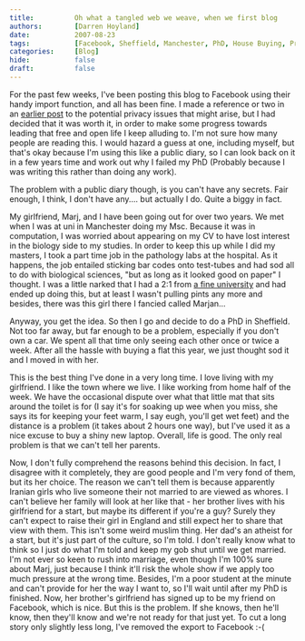 ```yaml
---
title:          Oh what a tangled web we weave, when we first blog
authors:        [Darren Hoyland]
date:           2007-08-23
tags:           [Facebook, Sheffield, Manchester, PhD, House Buying, Privacy, Marjan, Blogging, Grown-Up Stuff, General Mutterings, Blog, Personal]
categories:     [Blog]
hide:           false
draft:          false
---
```



For the past few weeks, I've been posting this blog to Facebook using their handy import function, and all has been fine. I made a reference or two in an [earlier post](privacy.html) to the potential privacy issues that might arise, but I had decided that it was worth it, in order to make some progress towards leading that free and open life I keep alluding to. I'm not sure how many people are reading this. I would hazard a guess at one, including myself, but that's okay because I'm using this like a public diary, so I can look back on it in a few years time and work out why I failed my PhD (Probably because I was writing this rather than doing any work).

The problem with a public diary though, is  you can't have any secrets. Fair enough, I think, I don't have any.... but actually I do. Quite a biggy in fact.

My girlfriend, Marj, and I have been going out for over two years. We met when I was at uni in Manchester doing my Msc. Because it was in computation, I was worried about appearing on my CV to have lost interest in the biology side to my studies. In order to keep this up while I did my masters, I took a part time job in the pathology labs at the hospital. As it happens, the job entailed sticking bar codes onto test-tubes and had sod all to do with biological sciences, "but as long as it looked good on paper" I thought. I was a little narked that I had a 2:1 from [a fine university](http://www.le.ac.uk/) and had ended up doing this, but at least I wasn't pulling pints any more and besides, there was this girl there I fancied called Marjan...

Anyway, you get the idea. So then I go and decide to do a PhD in Sheffield. Not too far away, but far enough to be a problem, especially if you don't own a car. We spent all that time only seeing each other once or twice a week. After all the hassle with buying a flat this year, we just thought sod it and I moved in with her.

This is the best thing I've done in a very long time. I love living with my girlfriend. I like the town where we live.  I like working from home half of the week. We have the occasional dispute over what that little mat that sits around the toilet is for (I say it's for soaking up wee when you miss, she says its for keeping your feet warm, I say eugh, you'll get wet feet) and the distance is a problem (it takes about 2 hours one way), but I've used it as a nice excuse to buy a shiny new laptop. Overall, life is good. The only real problem is that we can't tell her parents.

Now, I don't fully comprehend the reasons behind this decision. In fact, I disagree with it completely, they are good people and I'm very fond of them, but its her choice. The reason we can't tell them is because apparently Iranian girls who live someone their not married to are viewed as whores. I can't believe her family will look at her like that - her brother lives with his girlfriend for a start, but maybe its different if you're a guy? Surely they can't expect to raise their girl in England and still expect her to share that view with them. This isn't some weird muslim thing. Her dad's an atheist for a start, but it's just part of the culture, so I'm told. I don't really know what to think so I just do what I'm told and keep my gob shut until we get married. I'm not ever so keen to rush into marriage, even though I'm 100% sure about Marj, just because I think it'll risk the whole show if we apply too much pressure at the wrong time. Besides, I'm a poor student at the minute and can't provide for her the way I want to, so I'll wait until after my PhD is finished.
Now, her brother's girlfriend has signed up to be my friend on Facebook, which is nice. But this is the problem. If she knows, then he'll know, then they'll know and we're not ready for that just yet. To cut a long story only slightly less long, I've removed the export to Facebook :-(

